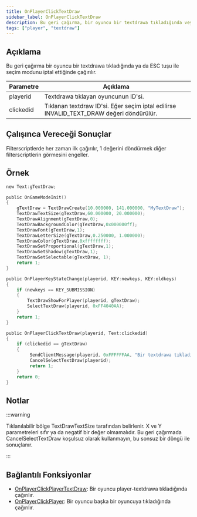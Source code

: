 ```yaml
---
title: OnPlayerClickTextDraw
sidebar_label: OnPlayerClickTextDraw
description: Bu geri çağırma, bir oyuncu bir textdrawa tıkladığında veya Escape tuşu ile seçim modunu iptal ettiğinde çağrılır.
tags: ["player", "textdraw"]
---
```


## Açıklama

Bu geri çağırma bir oyuncu bir textdrawa tıkladığında ya da ESC tuşu ile seçim modunu iptal ettiğinde çağırılır.

| Parametre      | Açıklama                                                                                |
| --------- | --------------------------------------------------------------------------------------- |
| playerid  | Textdrawa tıklayan oyuncunun ID'si.                                                     |
| clickedid | Tıklanan textdraw ID'si. Eğer seçim iptal edilirse INVALID_TEXT_DRAW değeri döndürülür. |

## Çalışınca Vereceği Sonuçlar

Filterscriptlerde her zaman ilk çağırılır, 1 değerini döndürmek diğer filterscriptlerin görmesini engeller.

## Örnek

```c
new Text:gTextDraw;

public OnGameModeInit()
{
    gTextDraw = TextDrawCreate(10.000000, 141.000000, "MyTextDraw");
    TextDrawTextSize(gTextDraw,60.000000, 20.000000);
    TextDrawAlignment(gTextDraw,0);
    TextDrawBackgroundColor(gTextDraw,0x000000ff);
    TextDrawFont(gTextDraw,1);
    TextDrawLetterSize(gTextDraw,0.250000, 1.000000);
    TextDrawColor(gTextDraw,0xffffffff);
    TextDrawSetProportional(gTextDraw,1);
    TextDrawSetShadow(gTextDraw,1);
    TextDrawSetSelectable(gTextDraw, 1);
    return 1;
}

public OnPlayerKeyStateChange(playerid, KEY:newkeys, KEY:oldkeys)
{
    if (newkeys == KEY_SUBMISSION)
    {
        TextDrawShowForPlayer(playerid, gTextDraw);
        SelectTextDraw(playerid, 0xFF4040AA);
    }
    return 1;
}

public OnPlayerClickTextDraw(playerid, Text:clickedid)
{
    if (clickedid == gTextDraw)
    {
         SendClientMessage(playerid, 0xFFFFFFAA, "Bir textdrawa tıkladın.");
         CancelSelectTextDraw(playerid);
         return 1;
    }
    return 0;
}
```

## Notlar

:::warning

Tıklanılabilir bölge TextDrawTextSize tarafından belirlenir. X ve Y parametreleri sıfır ya da negatif bir değer olmamalıdır. Bu geri çağırmada CancelSelectTextDraw koşulsuz olarak kullanmayın, bu sonsuz bir döngü ile sonuçlanır.

:::

## Bağlantılı Fonksiyonlar

- [OnPlayerClickPlayerTextDraw](OnPlayerClickPlayerTextDraw.md): Bir oyuncu player-textdrawa tıkladığında çağırılır.
- [OnPlayerClickPlayer](OnPlayerClickPlayer.md): Bir oyuncu başka bir oyuncuya tıkladığında çağırılır.
